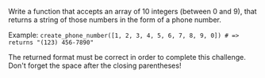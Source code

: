Write a function that accepts an array of 10 integers (between 0 and 9), that returns a string of those numbers in the form of a phone number.

Example:
`create_phone_number([1, 2, 3, 4, 5, 6, 7, 8, 9, 0]) # => returns "(123) 456-7890"`

The returned format must be correct in order to complete this challenge.
Don't forget the space after the closing parentheses!
